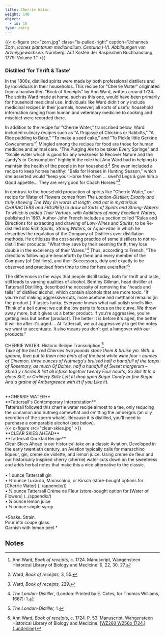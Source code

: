 ```yaml
---
title: Cherrie Water
weight: 140
object:
  - id: 15
type: entry
---
```

{{< q-figure src="zorn.jpg"  class="is-pulled-right" caption="Johannes Zorn, *Icones plantarum medicinalium. Centuria I-VI. Abbildungen von Arzneygewächsen.* Nürnberg: Auf Kosten der Raspischen Buchhandlung, 1779: Volume 1."  >}}


### Distilled 'for Thrift & Taste' ###

In the 1800s, distilled spirits were made by both professional distillers and by individuals in their households. This recipe for "Cherrie Water" originated from a handwritten "Book of Receipts" by Ann Ward, written around 1724. The spirits Ward made at home, such as this one, would have been primarily for household medicinal use. Individuals like Ward didn't only include medicinal recipes in their journals, however; all sorts of useful household information ranging from human and veterinary medicine to cooking and mischief were recorded there.

In addition to the recipe for "Cherrie Water," transcribed below, Ward included culinary recipes such as "A ffrigasye of Chickins or Rabbitts," "A Rice pudding to Bake," "To make a seed cake," and "To Pickle little Gerkine Cowcummers."[^1] Mingled among the recipes for food are those for human medicine and animal care. "The Purging Ale to be taken Every Springe" and "Snaile water which is good for any weakness to Recover Nature and the Jandy's or Consumption" highlight the role that Ann Ward had in helping to maintain the health of the people in her household.[^2] She even included a recipe to keep horses healthy: "Balls for Horses in Hunting Season," which she asserted would "keep your Horse free from ... swel'd Legs & give him a Good appetite... They are very good for Coach Horses."[^3]

In contrast to the household production of spirits like "Cherrie Water," our recipe for Water of Flowers comes from *The London-Distiller, Exactly and truly shewing The Way (in words at length, and not in mysterious CHARACTERS and FIGURES) to draw all Sorts of Spirits and Strong-Waters: To which is added Their Vertues, with Additions of many Excellent Waters*, published in 1667. Author John French includes a section called "Rules and Directions for extracting and drawing of *Low-Wines* and *Spirits*, to be Re-distilled into *Rich Spirits, Strong Waters,* or *Aqua-vitae* in which he describes the regulation of the Company of Distillers over distillation methods. He criticizes the cost-saving practice of some distillers to not re-distill their products: "What they save by their seeming thrift, they lose double in the excellency of their Wares."[^4] Thus, according to French, "The directions following are henceforth by them and every member of the Company \[of Distillers\], and their Successors, duly and exactly to be observed and practised from time to time for here everafter."[^5]

The differences in the ways that people distill today, both for thrift and taste, still leads to varying qualities of alcohol. Bentley Gillman, head distiller at Tattersall Distilling, described the necessity of removing the "heads and tails" of distilled alcohol, which contain alcohols that are more toxic. "If you're not making aggressive cuts, more acetone and methanol remains \[in the product.\] It tastes funky. Everyone knows what nail polish smells like. Think of a bell curve: we cut the low parts to focus on the curve. We throw away more, but it gives us a better product. If you're aggressive, you're getting less but better \[product\]. The better it is before it's aged, the better it will be after it's aged.... At Tattersall, we cut aggressively to get the notes we want to accentuate. It also means you don't get a hangover with our products."
<br>
<br>
<span class="gray-text">
CHERRIE WATER: Historic Recipe Transcription [^6]
<br>
*Take of the best red Cherries two pounds stone them & bruise ym. Wth. a spoone, then put to them nine pints of of the best white wine four – ounces of Cinemon, three ounces of Nutmegg's bruised half a handfull of the topps of Rosemary, as much Of Balme, half a handfull of Sweet margerum – Shred y.r herbs & lett all infuse together twenty Four hour's, So Still itt In a glass Still, or Ordinery Stille Lett itt drop upon Sugar Candy or fine Sugar And a graine of Ambergreece with itt if you Like itt.*
</span>
<br>
<br>
<div class="boxed">
**CHERRIE WATER**
<br>
**Tattersall's Contemporary Interpretation**
<br>
Tattersall followed this cherrie water recipe almost to a tee, only reducing the cinnamon and nutmeg somewhat and omitting the ambergris (an oily secretion of the sperm whale). Because it is distilled, you'll need to purchase a comparable alcohol (see below).
</div>
{{< q-figure src="clear-skies.jpg"  >}}
<div class="boxed">
**CLEAR SKIES AHEAD**
<br>
**Tattersall Cocktail Recipe**
<br>
Clear Skies Ahead is our historical take on a classic Aviation. Developed in the early twentieth century, an Aviation typically calls for maraschino liqueur, gin, crème de violette, and lemon juice. Using crème de fleur and our historically inspired cherry (cherrie) water cuts down on the sweetness and adds herbal notes that make this a nice alternative to the classic.
<br>
<br>
• 1 ounce Tattersall gin
<br>
• ¾ ounce Luxardo, Maraschino, or Kirsch (store-bought options for [Cherrie Water] (../appendix/))
<br>
• ½ ounce Tattersall Crème de Fleur (store-bought option for [Water of Flowers] (../appendix/)
<br>
• ¼ ounce lemon juice
<br>
• ¼ ounce simple syrup
<br>
<br>
*Shake. Strain.
<br>
Pour into coupe glass.
<br>
Garnish with lemon peel.*
</div>

## Notes ##

[^1]: Ann Ward, *Book of receipts*, c. 1724. Manuscript, Wangensteen Historical Library of Biology and Medicine: 9, 22, 30, 27.

[^2]: Ward, *Book of receipts,* 3, 55.

[^3]: Ward, *Book of receipts,* 229.

[^4]: *The London-Distiller*, (London: Printed by E. Cotes, for Thomas Williams, 1667): 1.

[^5]: *The London-Distiller,* 1.

[^6]: Ann Ward, *Book of receipts*, c. 1724. P. 53. Manuscript, Wangensteen Historical Library of Biology and Medicine. [[WZ260 W256b 1724.]{.underline}](https://primo.lib.umn.edu/primo-explore/fulldisplay?docid=UMN_ALMA21475285030001701&context=L&vid=TWINCITIES&search_scope=wangensteen&tab=default_tab&lang=en_US)

[^7]: [[*The London Distiller*. London: Printed by E. Cotes, for Thomas Williams, 1667. p. 22. Courtesy of the Wangensteen Historical Library of Biology and Medicine.]{.underline}](https://primo.lib.umn.edu/primo-explore/fulldisplay?docid=UMN_ALMA21337551290001701&context=L&vid=TWINCITIES&search_scope=wangensteen&tab=default_tab&lang=en_US)
